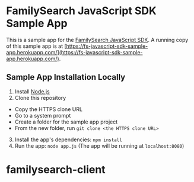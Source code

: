# FamilySearch JavaScript SDK Sample App

This is a sample app for the [FamilySearch JavaScript SDK](https://github.com/FamilySearch/familysearch-javascript-sdk). A running copy of this sample app is at [https://fs-javascript-sdk-sample-app.herokuapp.com/](https://fs-javascript-sdk-sample-app.herokuapp.com/).

## Sample App Installation Locally

1. Install [Node.js](https://nodejs.org/en/)
2. Clone this repository
  * Copy the HTTPS clone URL 
  * Go to a system prompt
  * Create a folder for the sample app project
  * From the new folder, run `git clone <the HTTPS clone URL>` 
3. Install the app's dependencies: `npm install`
4. Run the app: `node app.js`  (The app will be running at `localhost:8080`)
# familysearch-client
